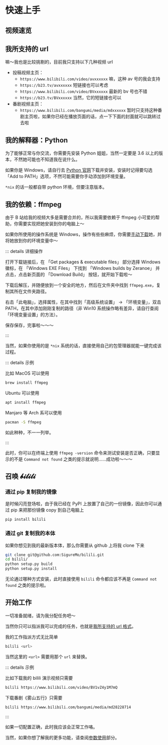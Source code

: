 # 快速上手

## 视频速览

<bilibili-player bvid="BV1vZ4y1M7mQ" cid="222200470" :page=2></bilibili-player>

## 我所支持的 url

嘛～我也是比较挑剔的，目前我只支持以下几种视频 url

-  投稿视频主页：
   -  `https://www.bilibili.com/video/avxxxxxx` 嘛，这种 av 号的我会支持
   -  `https://b23.tv/avxxxxxx` 短链接也可以考虑
   -  `https://www.bilibili.com/video/BVxxxxxx` 最新的 bv 号也不错
   -  `https://b23.tv/BVxxxxxx` 当然，它的短链接也可以
-  番剧视频主页：
   -  `https://www.bilibili.com/bangumi/media/mdxxxxxx` 暂时只支持这种番剧主页啦，如果你已经在播放页面的话，点一下下面的封面就可以跳转过去啦

## 我的解释器：Python

为了能够正常与你交流，你需要先安装 Python 姐姐，当然一定要是 3.6 以上的版本，不然她可能也不知道我在说什么。

如果你是 Windows，请自行去 [Python 官网](https://www.python.org/)下载并安装，安装时记得要勾选 「Add to PATH」选项，不然可能需要你手动添加到环境变量。

`*nix` 的话一般都自带 python 环境，但要注意版本。

## 我的依赖：ffmpeg

由于 B 站给我的视频大多是需要合并的，所以我需要依赖于 ffmpeg 小可爱的帮助，你需要实现把她安装到你的电脑上～

如果你所使用的操作系统是 Windows，操作有些些麻烦，你需要[手动下载](https://ffmpeg.org/download.html)她，并将她放到你的环境变量中～

::: details 详细操作

打开下载链接后，在 「Get packages & executable files」 部分选择 Windows 徽标，在 「Windows EXE Files」 下找到 「Windows builds by Zeranoe」 并点击，点击新页面的 「Download Build」 按钮，就开始下载啦～

下载后解压，并随便放到一个安全的地方，然后在文件夹中找到 `ffmpeg.exe`，复制其所在文件夹路径。

右击「此电脑」，选择属性，在其中找到「高级系统设置」 → 「环境变量」，双击 PATH，在其中添加刚刚复制的路径（非 Win10 系统操作略有差异，请自行查阅「环境变量设置」的方法）。

保存保存，完事啦～～～

:::

当然，如果你使用的是 `*nix` 系统的话，直接使用自己的包管理器就能一键完成该过程。

::: details 示例

比如 MacOS 可以使用

```bash
brew install ffmpeg
```

Ubuntu 可以使用

```bash
apt install ffmpeg
```

Manjaro 等 Arch 系可以使用

```bash
pacman -S ffmpeg
```

如此种种，不一一列举。

:::

此时，你可以在终端上使用 `ffmpeg -version` 命令来测试安装是否正确，只要显示的不是 `Command not found` 之类的提示就说明……成功啦～～～

## 召唤 𝓫𝓲𝓵𝓲𝓵𝓲

### 通过 pip 复制我的镜像

是时候闪亮登场啦，由于我已经在 PyPI 上放置了自己的一份镜像，因此你可以通过 pip 来把那份镜像 copy 到自己电脑上

```bash
pip install bilili
```

### 通过 git 复制我的本体

如果你想见到我的最新版本体，那么你需要从 github 上将我 clone 下来

```bash
git clone git@github.com:SigureMo/bilili.git
cd bilili/
python setup.py build
python setup.py install
```

无论通过哪种方式安装，此时直接使用 `bilili` 命令都应该不再是 `Command not found` 之类的提示啦。

## 开始工作

一切准备就绪，请为我分配任务吧～

当然你只可以指派我可以完成的任务，也就是[我所支持的 url 格式](#我所支持的-url)。

我的工作指派方式无比简单

```bash
bilili <url>
```

当然这里的 `<url>` 需要用那个 `url` 来替换。

::: details 示例

比如下载我的 bilili 演示视频只需要

```bash
bilili https://www.bilibili.com/video/BV1vZ4y1M7mQ
```

下载番剧《雾山五行》只需要

```bash
bilili https://www.bilibili.com/bangumi/media/md28228714
```

:::

如果一切配置正确，此时我应该会正常工作咯。

当然，如果你想了解我的更多功能，请查阅[参数使用](../cli/)部分。
